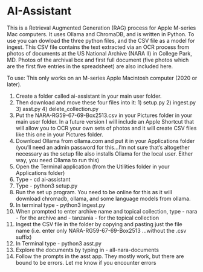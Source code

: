 # AI-Assistant
This is a Retrieval Augmented Generation (RAG) process for Apple M-series Mac computers. It uses Ollama and ChromaDB, and is written in Python.
To use you can dowload the three python files, and the CSV file as a model for ingest. This CSV file contains the text extracted via an OCR process from photos of documents at the US National Archive (NARA II) in College Park, MD. Photos of the archival box and first full document (five photos which are the first five entries in the spreadsheet) are also included here.

To use: This only works on an M-series Apple Macintosh computer (2020 or later). 

1. Create a folder called ai-assistant in your main user folder.
2. Then download and move these four files into it: 1) setup.py 2) ingest.py 3) asst.py 4) delete_collection.py
3. Put the NARA-RG59-67-69-Box2513.csv in your Pictures folder in your main user folder. In a future version I will include an Apple Shortcut that will allow you to OCR your own sets of photos and it will create CSV files like this one in your Pictures folder. 
4. Download Ollama from ollama.com and put it in your Applications folder (you’ll need an admin password for this…I’m not sure that’s altogether necessary as the setup file also installs Ollama for the local user. Either way, you need Ollama to run this)
5. Open the Terminal application (from the Utilities folder in your Applications folder)
6. Type - cd ai-assistant
7. Type - python3 setup.py
8. Run the set up program. You need to be online for this as it will download chromadb, ollama, and some language models from ollama.
9. In terminal type - python3 ingest.py
10. When prompted to enter archive name and topical collection, type - nara - for the archive and - tanzania - for the topical collection
11. Ingest the CSV file in the folder by copying and pasting just the file name (i.e. enter only NARA-RG59-67-69-Box2513 ...without the .csv suffix)
12. In Terminal type - python3 asst.py
13. Explore the documents by typing in -   all-nara-documents
14. Follow the prompts in the asst app. They mostly work, but there are bound to be errors. Let me know if you encounter errors

